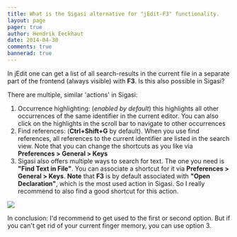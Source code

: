 ```yaml
---
title: What is the Sigasi alternative for "jEdit-F3" functionality.
layout: page 
pager: true
author: Hendrik Eeckhaut
date: 2014-04-30
comments: true
bannerad: true
---
```


In jEdit one can get a list of all search-results in the current file in a separate part of the frontend (always visible) with **F3**. Is this also possible in Sigasi?

There are multiple, similar 'actions' in Sigasi:

1. Occurrence highlighting: (*enabled by default*) this highlights all other occurrences of the same identifier in the current editor. You can also click on the highlights in the scroll bar to navigate to other occurrences
2. Find references: (**Ctrl+Shift+G** by default). When you use find references, all references to the current identifier are listed in the search view. Note that you can change the shortcuts as you like via **Preferences > General > Keys**
3. Sigasi also offers multiple ways to search for text. The one you need is **"Find Text in File"**. You can associate a shortcut for it via **Preferences > General > Keys**.
   **Note** that **F3** is by default associated with **"Open Declaration"**, which is the most used action in Sigasi. So I really recommend to also find a good shortcut for this action.

![](/img/tech/find-text-in-file.png)

In conclusion: I'd recommend to get used to the first or second option. But if you can't get rid of your current finger memory, you can use option 3.
